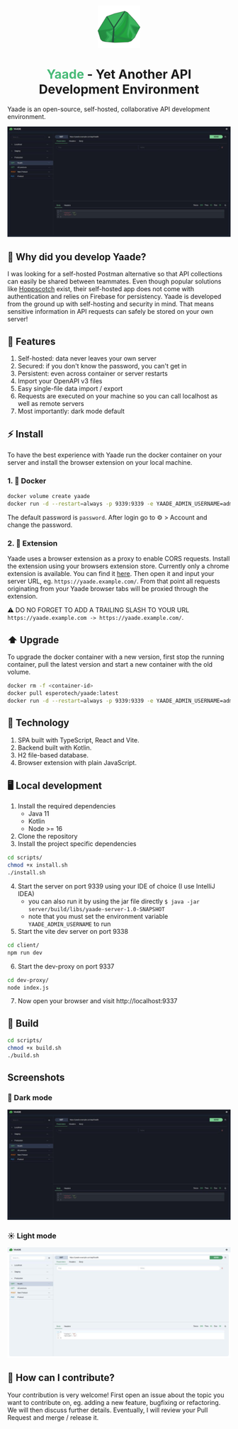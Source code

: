 <p align="center">
    <img src="assets/YaadeIcon.png" alt="yaade-icon"/>
</p>

<h1 align="center"><span style="color:#48bb78">Yaade</span> - Yet Another API Development Environment</h1>

Yaade is an open-source, self-hosted, collaborative API development environment.

<img src="assets/dark-mode.jpg" alt="dark-mode-screenshot"/>

## 🤔 Why did you develop Yaade?

I was looking for a self-hosted Postman alternative so that API collections can easily be shared between teammates. Even though popular solutions like <a href="https://hoppscotch.io/de/">Hoppscotch</a> exist, their self-hosted app does not come with authentication and relies on Firebase for persistency. Yaade is developed from the ground up with self-hosting and security in mind. That means sensitive information in API requests can safely be stored on your own server!

## 🌟 Features

1. Self-hosted: data never leaves your own server
2. Secured: if you don't know the password, you can't get in
3. Persistent: even across container or server restarts
4. Import your OpenAPI v3 files
5. Easy single-file data import / export
7. Requests are executed on your machine so you can call localhost as well as remote servers
8. Most importantly: dark mode default

## ⚡ Install

To have the best experience with Yaade run the docker container on your server and install the browser extension on your local machine.

### 1. 🐋 Docker

```bash
docker volume create yaade
docker run -d --restart=always -p 9339:9339 -e YAADE_ADMIN_USERNAME=admin -v yaade:/app/data --name yaade esperotech/yaade:latest
```

The default password is `password`. After login go to ⚙️ > Account and change the password.

### 2. 🔧 Extension

Yaade uses a browser extension as a proxy to enable CORS requests. Install the extension using your browsers extension store. Currently only a chrome extension is available. You can find it <a href="https://chrome.google.com/webstore/detail/yaade-extension/mddoackclclnbkmofficmmepfnadolfa">here</a>. Then open it and input your server URL, eg. `https://yaade.example.com/`. From that point all requests originating from your Yaade browser tabs will be proxied through the extension.

⚠️ DO NO FORGET TO ADD A TRAILING SLASH TO YOUR URL `https://yaade.example.com -> https://yaade.example.com/`.

## ⬆️ Upgrade

To upgrade the docker container with a new version, first stop the running container, pull the latest version and start a new container with the old volume.

```bash
docker rm -f <container-id>
docker pull esperotech/yaade:latest
docker run -d --restart=always -p 9339:9339 -e YAADE_ADMIN_USERNAME=admin -v yaade:/app/data --name yaade esperotech/yaade:latest
```

## 💾 Technology

1. SPA built with TypeScript, React and Vite.
2. Backend built with Kotlin.
3. H2 file-based database.
4. Browser extension with plain JavaScript.

## 🖥️ Local development

1. Install the required dependencies
    - Java 11
    - Kotlin
    - Node >= 16
2. Clone the repository
3. Install the project specific dependencies
```bash
cd scripts/
chmod +x install.sh
./install.sh
```
4. Start the server on port 9339 using your IDE of choice (I use IntelliJ IDEA)
    - you can also run it by using the jar file directly `$ java -jar server/build/libs/yaade-server-1.0-SNAPSHOT`
    - note that you must set the environment variable `YAADE_ADMIN_USERNAME` to run
5. Start the vite dev server on port 9338
```bash
cd client/
npm run dev
```
6. Start the dev-proxy on port 9337
```bash
cd dev-proxy/
node index.js
```
7. Now open your browser and visit http://localhost:9337

## 🔨 Build

```bash
cd scripts/
chmod +x build.sh
./build.sh
```

## Screenshots

### 🌙 Dark mode

<img src="assets/dark-mode.jpg" alt="dark-mode-screenshot"/>

### ☀️ Light mode

<img src="assets/light-mode.jpg" alt="light-mode-screenshot"/>

## 🤝  How can I contribute?

Your contribution is very welcome! First open an issue about the topic you want to contribute on, eg. adding a new feature, bugfixing or refactoring. We will then discuss further details. Eventually, I will review your Pull Request and merge / release it.